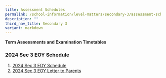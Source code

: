 ```yaml
---
title: Assessment Schedules
permalink: /school-information/level-matters/secondary-3/assessment-schedules/
description: ""
third_nav_title: Secondary 3
variant: markdown
---
```

**Term Assessments and Examination Timetables**

### 2024 Sec 3 EOY Schedule

1. [2024 Sec 3 EOY Schedule](/files/Examination%20Timetables/2024%20Exam%20Timetables/EOY/2024_Sec_3_EOY_TT.pdf)
2. [2024 Sec 3 EOY Letter to Parents](/files/Level%20Matters/S3/2024_Letter_to_Parents_EOY_Sec_3.pdf)